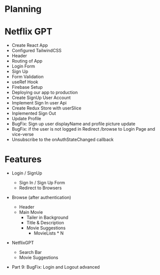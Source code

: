 # Planning

# Netflix GPT

- Create React App
- Configured TailwindCSS
- Header
- Routing of App
- Login Form
- Sign Up
- Form Validation
- useRef Hook
- Firebase Setup
- Deploying our app to production
- Create SignUp User Account
- Implement Sign In user Api
- Create Redux Store with userSlice
- Inplemented Sign Out
- Update Profile
- BugFix: Sign up user displayName and profile picture update
- BugFix: if the user is not logged in Redirect /browse to Login Page and vice-verse
- Unsubscribe to the onAuthStateChanged callback

# Features

- Login / SignUp
  - Sign In / Sign Up Form
  - Redirect to Browsers
- Browse (after authentication)
  - Header
  - Main Movie
    - Tailer in Background
    - Title & Description
    - Movie Suggestions
      - MovieLists \* N
- NetflixGPT
  - Search Bar
  - Movie Suggestions


- Part 9:  BugFix: Login and Logout advanced